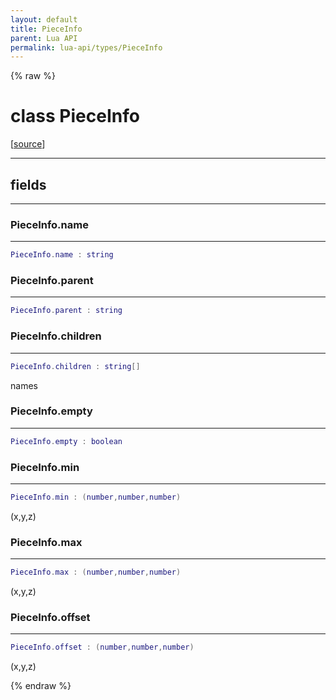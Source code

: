 ```yaml
---
layout: default
title: PieceInfo
parent: Lua API
permalink: lua-api/types/PieceInfo
---
```


{% raw %}

# class PieceInfo





[<a href="https://github.com/beyond-all-reason/RecoilEngine/blob/b4d0041e4c68c34dace9abf492f9193d28ef5d7e/rts/Lua/LuaSyncedRead.cpp#L8486-L8495" target="_blank">source</a>]







---



## fields
---

### PieceInfo.name
---
```lua
PieceInfo.name : string
```










### PieceInfo.parent
---
```lua
PieceInfo.parent : string
```










### PieceInfo.children
---
```lua
PieceInfo.children : string[]
```



names








### PieceInfo.empty
---
```lua
PieceInfo.empty : boolean
```










### PieceInfo.min
---
```lua
PieceInfo.min : (number,number,number)
```



(x,y,z)








### PieceInfo.max
---
```lua
PieceInfo.max : (number,number,number)
```



(x,y,z)








### PieceInfo.offset
---
```lua
PieceInfo.offset : (number,number,number)
```



(x,y,z)










{% endraw %}